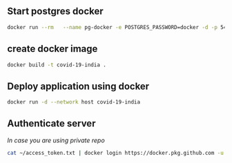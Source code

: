 ## Start postgres docker
```bash
docker run --rm   --name pg-docker -e POSTGRES_PASSWORD=docker -d -p 5432:5432 -v $HOME/docker/volumes/postgres:/var/lib/postgresql/data  postgres:11.8
```

## create docker image 
```bash
docker build -t covid-19-india .
```

## Deploy application using docker
```bash
docker run -d --network host covid-19-india 
```

## Authenticate server 
*In case you are using private repo*
```bash
cat ~/access_token.txt | docker login https://docker.pkg.github.com -u USERNAME --password-stdin # To access private github registry
```